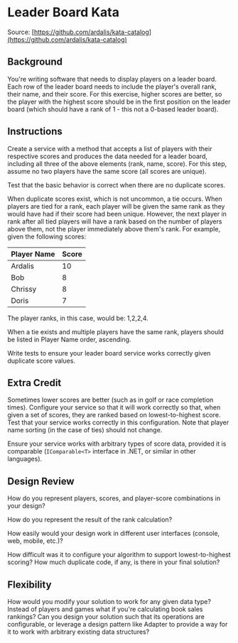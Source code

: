 # Leader Board Kata

Source: [https://github.com/ardalis/kata-catalog](https://github.com/ardalis/kata-catalog)

## Background

You're writing software that needs to display players on a leader board. Each row of the leader board needs to include the player's overall rank, their name, and their score. For this exercise, higher scores are better, so the player with the highest score should be in the first position on the leader board (which should have a rank of 1 - this not a 0-based leader board).

## Instructions

Create a service with a method that accepts a list of players with their respective scores and produces the data needed for a leader board, including all three of the above elements (rank, name, score). For this step, assume no two players have the same score (all scores are unique).

Test that the basic behavior is correct when there are no duplicate scores.

When duplicate scores exist, which is not uncommon, a tie occurs. When players are tied for a rank, each player will be given the same rank as they would have had if their score had been unique. However, the next player in rank after all tied players will have a rank based on the number of players above them, not the player immediately above them's rank. For example, given the following scores:

| Player Name | Score |
|-------------|-------|
| Ardalis     | 10    |
| Bob         | 8     |
| Chrissy     | 8     |
| Doris       | 7     |

The player ranks, in this case, would be: 1,2,2,4.

When a tie exists and multiple players have the same rank, players should be listed in Player Name order, ascending.

Write tests to ensure your leader board service works correctly given duplicate score values.

## Extra Credit

Sometimes lower scores are better (such as in golf or race completion times). Configure your service so that it will work correctly so that, when given a set of scores, they are ranked based on lowest-to-highest score. Test that your service works correctly in this configuration. Note that player name sorting (in the case of ties) should not change.

Ensure your service works with arbitrary types of score data, provided it is comparable (`IComparable<T>` interface in .NET, or similar in other languages).

## Design Review

How do you represent players, scores, and player-score combinations in your design?

How do you represent the result of the rank calculation?

How easily would your design work in different user interfaces (console, web, mobile, etc.)?

How difficult was it to configure your algorithm to support lowest-to-highest scoring? How much duplicate code, if any, is there in your final solution?

## Flexibility

How would you modify your solution to work for any given data type? Instead of players and games what if you're calculating book sales rankings? Can you design your solution such that its operations are configurable, or leverage a design pattern like Adapter to provide a way for it to work with arbitrary existing data structures?
